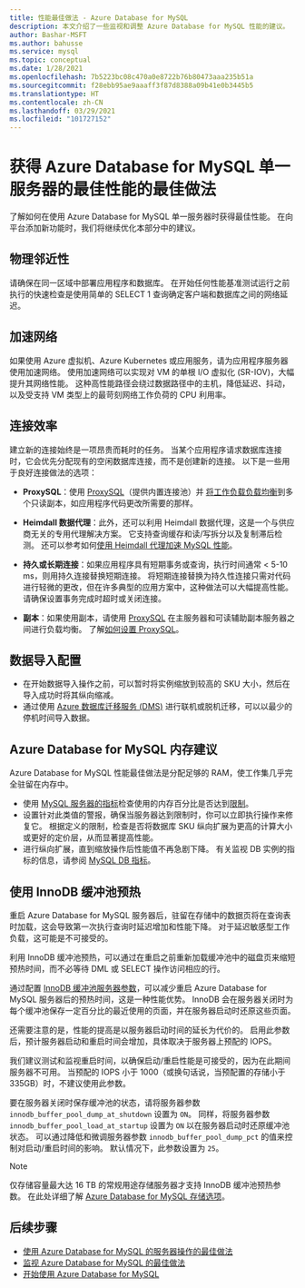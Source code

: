 ```yaml
---
title: 性能最佳做法 - Azure Database for MySQL
description: 本文介绍了一些监视和调整 Azure Database for MySQL 性能的建议。
author: Bashar-MSFT
ms.author: bahusse
ms.service: mysql
ms.topic: conceptual
ms.date: 1/28/2021
ms.openlocfilehash: 7b5223bc08c470a0e8722b76b80473aaa235b51a
ms.sourcegitcommit: f28ebb95ae9aaaff3f87d8388a09b41e0b3445b5
ms.translationtype: HT
ms.contentlocale: zh-CN
ms.lasthandoff: 03/29/2021
ms.locfileid: "101727152"
---
```

# <a name="best-practices-for-optimal-performance-of-your-azure-database-for-mysql---single-server"></a>获得 Azure Database for MySQL 单一服务器的最佳性能的最佳做法

了解如何在使用 Azure Database for MySQL 单一服务器时获得最佳性能。 在向平台添加新功能时，我们将继续优化本部分中的建议。

## <a name="physical-proximity"></a>物理邻近性

 请确保在同一区域中部署应用程序和数据库。 在开始任何性能基准测试运行之前执行的快速检查是使用简单的 SELECT 1 查询确定客户端和数据库之间的网络延迟。 

## <a name="accelerated-networking"></a>加速网络

如果使用 Azure 虚拟机、Azure Kubernetes 或应用服务，请为应用程序服务器使用加速网络。 使用加速网络可以实现对 VM 的单根 I/O 虚拟化 (SR-IOV)，大幅提升其网络性能。 这种高性能路径会绕过数据路径中的主机，降低延迟、抖动，以及受支持 VM 类型上的最苛刻网络工作负荷的 CPU 利用率。

## <a name="connection-efficiency"></a>连接效率

建立新的连接始终是一项昂贵而耗时的任务。 当某个应用程序请求数据库连接时，它会优先分配现有的空闲数据库连接，而不是创建新的连接。  以下是一些用于良好连接做法的选项：

- **ProxySQL**：使用 [ProxySQL](https://proxysql.com/)（提供内置连接池）并 [将工作负载负载均衡](https://techcommunity.microsoft.com/t5/azure-database-for-mysql/load-balance-read-replicas-using-proxysql-in-azure-database-for/ba-p/880042)到多个只读副本，如应用程序代码更改所需要的那样。

- **Heimdall 数据代理**：此外，还可以利用 Heimdall 数据代理，这是一个与供应商无关的专用代理解决方案。 它支持查询缓存和读/写拆分以及复制滞后检测。 还可以参考如何[使用 Heimdall 代理加速 MySQL 性能](https://techcommunity.microsoft.com/t5/azure-database-for-mysql/accelerate-mysql-performance-with-the-heimdall-proxy/ba-p/1063349)。  

- **持久或长期连接**：如果应用程序具有短期事务或查询，执行时间通常 < 5-10 ms，则用持久连接替换短期连接。 将短期连接替换为持久性连接只需对代码进行轻微的更改，但在许多典型的应用方案中，这种做法可以大幅提高性能。 请确保设置事务完成时超时或关闭连接。

- **副本**：如果使用副本，请使用 [ProxySQL](https://proxysql.com/) 在主服务器和可读辅助副本服务器之间进行负载均衡。 了解[如何设置 ProxySQL](https://techcommunity.microsoft.com/t5/azure-database-for-mysql/scaling-an-azure-database-for-mysql-workload-running-on/ba-p/1105847)。

## <a name="data-import-configurations"></a>数据导入配置

- 在开始数据导入操作之前，可以暂时将实例缩放到较高的 SKU 大小，然后在导入成功时将其纵向缩减。
- 通过使用 [Azure 数据库迁移服务 (DMS)](https://datamigration.microsoft.com/) 进行联机或脱机迁移，可以以最少的停机时间导入数据。 

## <a name="azure-database-for-mysql-memory-recommendations"></a>Azure Database for MySQL 内存建议

Azure Database for MySQL 性能最佳做法是分配足够的 RAM，使工作集几乎完全驻留在内存中。 

- 使用 [MySQL 服务器的指标](./concepts-monitoring.md)检查使用的内存百分比是否达到[限制](./concepts-pricing-tiers.md)。 
- 设置针对此类值的警报，确保当服务器达到限制时，你可以立即执行操作来修复它。 根据定义的限制，检查是否将数据库 SKU 纵向扩展为更高的计算大小或更好的定价层，从而显著提高性能。 
- 进行纵向扩展，直到缩放操作后性能值不再急剧下降。 有关监视 DB 实例的指标的信息，请参阅 [MySQL DB 指标](./concepts-monitoring.md#metrics)。
 
## <a name="use-innodb-buffer-pool-warmup"></a>使用 InnoDB 缓冲池预热

重启 Azure Database for MySQL 服务器后，驻留在存储中的数据页将在查询表时加载，这会导致第一次执行查询时延迟增加和性能下降。 对于延迟敏感型工作负载，这可能是不可接受的。 

利用 InnoDB 缓冲池预热，可以通过在重启之前重新加载缓冲池中的磁盘页来缩短预热时间，而不必等待 DML 或 SELECT 操作访问相应的行。

通过配置 [InnoDB 缓冲池服务器参数](https://dev.mysql.com/doc/refman/8.0/en/innodb-preload-buffer-pool.html)，可以减少重启 Azure Database for MySQL 服务器后的预热时间，这是一种性能优势。 InnoDB 会在服务器关闭时为每个缓冲池保存一定百分比的最近使用的页面，并在服务器启动时还原这些页面。

还需要注意的是，性能的提高是以服务器启动时间的延长为代价的。 启用此参数后，预计服务器启动和重启时间会增加，具体取决于服务器上预配的 IOPS。 

我们建议测试和监视重启时间，以确保启动/重启性能是可接受的，因为在此期间服务器不可用。 当预配的 IOPS 小于 1000（或换句话说，当预配置的存储小于 335GB）时，不建议使用此参数。

要在服务器关闭时保存缓冲池的状态，请将服务器参数 `innodb_buffer_pool_dump_at_shutdown` 设置为 `ON`。 同样，将服务器参数 `innodb_buffer_pool_load_at_startup` 设置为 `ON` 以在服务器启动时还原缓冲池状态。 可以通过降低和微调服务器参数 `innodb_buffer_pool_dump_pct` 的值来控制对启动/重启时间的影响。 默认情况下，此参数设置为 `25`。

> [!Note]
> 仅存储容量最大达 16 TB 的常规用途存储服务器才支持 InnoDB 缓冲池预热参数。 在此处详细了解 [Azure Database for MySQL 存储选项](./concepts-pricing-tiers.md#storage)。

## <a name="next-steps"></a>后续步骤

- [使用 Azure Database for MySQL 的服务器操作的最佳做法](concept-operation-excellence-best-practices.md) <br/>
- [监视 Azure Database for MySQL 的最佳做法](concept-monitoring-best-practices.md)<br/>
- [开始使用 Azure Database for MySQL](quickstart-create-mysql-server-database-using-azure-portal.md)<br/>